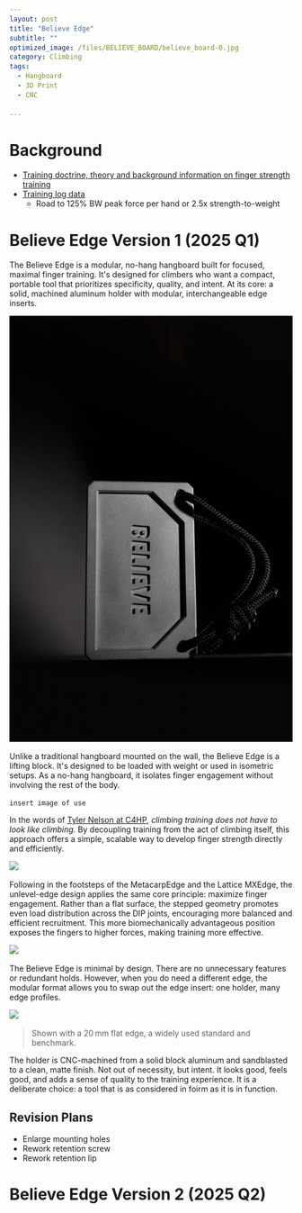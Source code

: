 ```yaml
---
layout: post
title: "Believe Edge"
subtitle: "" 
optimized_image: /files/BELIEVE_BOARD/believe_board-0.jpg
category: Climbing
tags:
  - Hangboard
  - 3D Print
  - CNC

---
```


# Background

- [Training doctrine, theory and background information on finger strength training](https://anthony-r-h.github.io/HANGBOARD/)
- [Training log data](https://app.hex.tech/9a6322c1-adb4-4168-adca-6aa7b9ce187d/app/ca62e5cd-a85c-496a-b27c-0cb002bf7f62/latest?selectedStaticCellId=aff79831-20f7-449b-8e51-853728c0903d)
  - Road to 125% BW peak force per hand or 2.5x strength-to-weight


# Believe Edge Version 1  (2025 Q1)

The Believe Edge is a modular, no-hang hangboard built for focused, maximal finger training. It's designed for climbers who want a compact, portable tool that prioritizes specificity, quality, and intent. At its core: a solid, machined aluminum holder with modular, interchangeable edge inserts.

<img src="/files/BELIEVE_BOARD/believe_board-2.jpg">

Unlike a traditional hangboard mounted on the wall, the Believe Edge is a lifting block. It's designed to be loaded with weight or used in isometric setups. As a no-hang hangboard, it isolates finger engagement without involving the rest of the body.

```insert image of use```

In the words of [Tyler Nelson at C4HP](https://www.camp4humanperformance.com/), _climbing training does not have to look like climbing._ By decoupling training from the act of climbing itself, this approach offers a simple, scalable way to develop finger strength directly and efficiently.

<img src="/files/BELIEVE_BOARD/believe_board.jpg">

Following in the footsteps of the MetacarpEdge and the Lattice MXEdge, the unlevel-edge design applies the same core principle: maximize finger engagement. Rather than a flat surface, the stepped geometry promotes even load distribution across the DIP joints, encouraging more balanced and efficient recruitment. This more biomechanically advantageous position exposes the fingers to higher forces, making training more effective.

<img src="/files/BELIEVE_BOARD/believe_board-3.jpg">

The Believe Edge is minimal by design.  There are no unnecessary features or redundant holds. However, when you do need a different edge, the modular format allows you to swap out the edge insert: one holder, many edge profiles.

<img src="/files/BELIEVE_BOARD/believe_board-4.jpg">

> Shown with a 20 mm flat edge, a widely used standard and benchmark.

The holder is CNC-machined from a solid block aluminum and sandblasted to a clean, matte finish. Not out of necessity, but intent. It looks good, feels good, and adds a sense of quality to the training experience. It is a deliberate choice: a tool that is as considered in foirm as it is in function.

## Revision Plans

- Enlarge mounting holes
- Rework retention screw
- Rework retention lip

# Believe Edge Version 2 (2025 Q2)